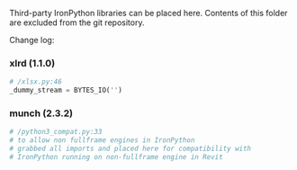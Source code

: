 Third-party IronPython libraries can be placed here.
Contents of this folder are excluded from the git repository.

Change log:
### xlrd (1.1.0)
``` python
# /xlsx.py:46
_dummy_stream = BYTES_IO('')
```
### munch (2.3.2)
``` python
# /python3_compat.py:33
# to allow non fullframe engines in IronPython
# grabbed all imports and placed here for compatibility with
# IronPython running on non-fullframe engine in Revit
```
